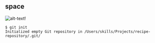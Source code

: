 ## space
![alt-text!](https://octodex.github.com/images/yaktocat.png)
````
$ git init
Initialized empty Git repository in /Users/skills/Projects/recipe-repository/.git/
````
